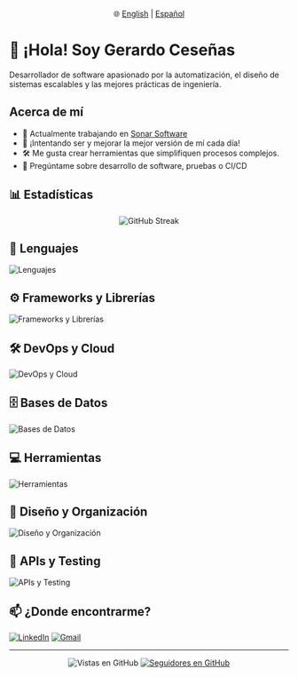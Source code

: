 <p align="center">
  🌐
  <a href="README.md">English</a> |
  <a href="README.es.md">Español</a>
</p>

# 👋 ¡Hola! Soy Gerardo Ceseñas
Desarrollador de software apasionado por la automatización, el diseño de sistemas escalables y las mejores prácticas de ingeniería.

## Acerca de mí
- 🔭 Actualmente trabajando en [Sonar Software](https://www.sonar.software)
- 🌱 ¡Intentando ser y mejorar la mejor versión de mí cada día!
- 🛠 Me gusta crear herramientas que simplifiquen procesos complejos.
- 💬 Pregúntame sobre desarrollo de software, pruebas o CI/CD

## 📊 Estadísticas
<p align="center">
    <img src="https://streak-stats.demolab.com?user=GCesenas&theme=dark&hide_border=true&locale=es&exclude_days=Sat,Sun" alt="GitHub Streak" />
</p>

## 🧰 Lenguajes
![Lenguajes](https://skillicons.dev/icons?i=php,js,ts,html,css,bash,md,regex)

## ⚙️ Frameworks y Librerías
![Frameworks y Librerías](https://skillicons.dev/icons?i=laravel,react,vue,next,jquery,flutter,dart,graphql,vite,tailwind,bootstrap)

## 🛠️ DevOps y Cloud
![DevOps y Cloud](https://skillicons.dev/icons?i=docker,githubactions,aws,azure,gcp)

## 🗄️ Bases de Datos
![Bases de Datos](https://skillicons.dev/icons?i=mysql,postgres,sqlite,mongodb,redis,elasticsearch)

## 💻 Herramientas
![Herramientas](https://skillicons.dev/icons?i=git,github,vscode,webstorm,phpstorm,npm,powershell,linux)

## 🎨 Diseño y Organización
![Diseño y Organización](https://skillicons.dev/icons?i=figma,notion)

## 🧪 APIs y Testing
![APIs y Testing](https://skillicons.dev/icons?i=postman)


## 📫 ¿Donde encontrarme?
[![LinkedIn](https://skillicons.dev/icons?i=linkedin)](https://www.linkedin.com/in/gcesenas/)
[![Gmail](https://skillicons.dev/icons?i=gmail)](mailto:gcesenasrivera@gmail.com)

---

<div align="center">

![Vistas en GitHub](https://komarev.com/ghpvc/?username=GCesenas&color=blue)
[![Seguidores en GitHub](https://img.shields.io/github/followers/GCesenas?style=social)](https://github.com/GCesenas)

</div>

